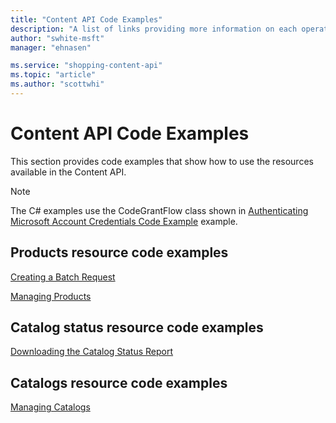 ```yaml
---
title: "Content API Code Examples"
description: "A list of links providing more information on each operation available in the Content API."
author: "swhite-msft"
manager: "ehnasen"

ms.service: "shopping-content-api"
ms.topic: "article"
ms.author: "scottwhi"
---
```

# Content API Code Examples
This section provides code examples that show how to use the resources available in the Content API.

> [!NOTE]
> The C# examples use the CodeGrantFlow class shown in [Authenticating Microsoft Account Credentials Code Example](../shopping-content/code-example-authentication-oauth.md) example.

## Products resource code examples

<a name="batch"></a>
[Creating a Batch Request](../shopping-content/code-example-create-batch-request.md)  

<a name="products"></a>
[Managing Products](../shopping-content/code-example-manage-products.md)

## Catalog status resource code examples

<a name="status"></a>
[Downloading the Catalog Status Report](../shopping-content/code-example-download-catalog-status-report.md)   

## Catalogs resource code examples

<a name="catalog"></a>
[Managing Catalogs](../shopping-content/code-example-manage-catalogs.md)  
